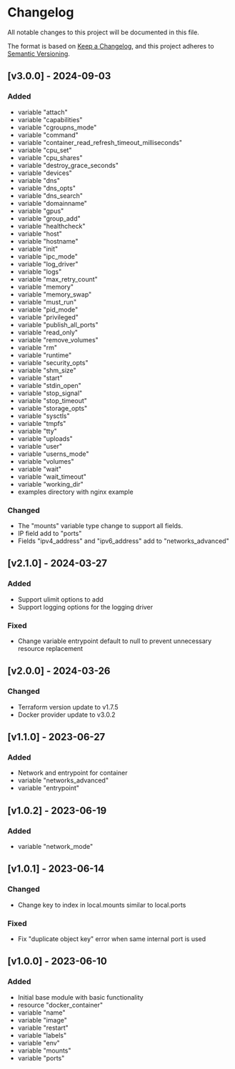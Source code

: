 # Changelog

All notable changes to this project will be documented in this file.

The format is based on [Keep a Changelog](https://keepachangelog.com/en/1.0.0/),
and this project adheres to [Semantic Versioning](https://semver.org/spec/v2.0.0.html).

## [v3.0.0] - 2024-09-03

### Added

- variable "attach"
- variable "capabilities"
- variable "cgroupns_mode"
- variable "command"
- variable "container_read_refresh_timeout_milliseconds"
- variable "cpu_set"
- variable "cpu_shares"
- variable "destroy_grace_seconds"
- variable "devices"
- variable "dns"
- variable "dns_opts"
- variable "dns_search"
- variable "domainname"
- variable "gpus"
- variable "group_add"
- variable "healthcheck"
- variable "host"
- variable "hostname"
- variable "init"
- variable "ipc_mode"
- variable "log_driver"
- variable "logs"
- variable "max_retry_count"
- variable "memory"
- variable "memory_swap"
- variable "must_run"
- variable "pid_mode"
- variable "privileged"
- variable "publish_all_ports"
- variable "read_only"
- variable "remove_volumes"
- variable "rm"
- variable "runtime"
- variable "security_opts"
- variable "shm_size"
- variable "start"
- variable "stdin_open"
- variable "stop_signal"
- variable "stop_timeout"
- variable "storage_opts"
- variable "sysctls"
- variable "tmpfs"
- variable "tty"
- variable "uploads"
- variable "user"
- variable "userns_mode"
- variable "volumes"
- variable "wait"
- variable "wait_timeout"
- variable "working_dir"
- examples directory with nginx example

### Changed

- The "mounts" variable type change to support all fields.
- IP field add to "ports"
- Fields "ipv4_address" and "ipv6_address" add to "networks_advanced"

## [v2.1.0] - 2024-03-27

### Added

- Support ulimit options to add
- Support logging options for the logging driver

### Fixed

- Change variable entrypoint default to null to prevent unnecessary resource replacement

## [v2.0.0] - 2024-03-26

### Changed

- Terraform version update to v1.7.5
- Docker provider update to v3.0.2

## [v1.1.0] - 2023-06-27

### Added

- Network and entrypoint for container
- variable "networks_advanced"
- variable "entrypoint"

## [v1.0.2] - 2023-06-19

### Added

- variable "network_mode"

## [v1.0.1] - 2023-06-14

### Changed

- Change key to index in local.mounts similar to local.ports

### Fixed

- Fix "duplicate object key" error when same internal port is used

## [v1.0.0] - 2023-06-10

### Added

- Initial base module with basic functionality
- resource "docker_container"
- variable "name"
- variable "image"
- variable "restart"
- variable "labels"
- variable "env"
- variable "mounts"
- variable "ports"
